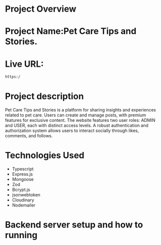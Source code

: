 # Project Overview

# Project Name:Pet Care Tips and Stories.

# Live URL:

```bash
https:/
```

# Project description

Pet Care Tips and Stories is a platform for sharing insights and experiences related to pet care. Users can create and manage posts, with premium features for exclusive content. The website features two user roles: ADMIN and USER, each with distinct access levels. A robust authentication and authorization system allows users to interact socially through likes, comments, and follows.

# Technologies Used

- Typescript 
- Express.js 
- Mongoose 
- Zod 
- Bcrypt.js
- jsonwebtoken 
- Cloudinary
- Nodemailer

# Backend server setup and how to running
